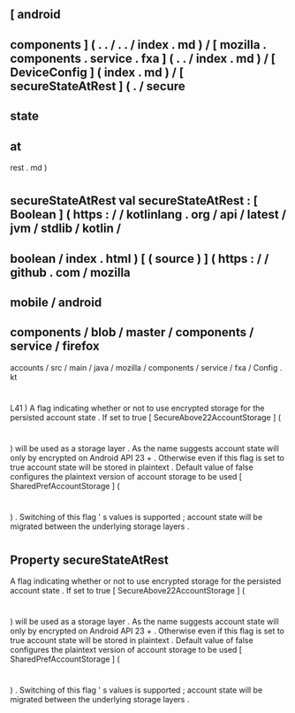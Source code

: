 [
android
-
components
]
(
.
.
/
.
.
/
index
.
md
)
/
[
mozilla
.
components
.
service
.
fxa
]
(
.
.
/
index
.
md
)
/
[
DeviceConfig
]
(
index
.
md
)
/
[
secureStateAtRest
]
(
.
/
secure
-
state
-
at
-
rest
.
md
)
#
secureStateAtRest
val
secureStateAtRest
:
[
Boolean
]
(
https
:
/
/
kotlinlang
.
org
/
api
/
latest
/
jvm
/
stdlib
/
kotlin
/
-
boolean
/
index
.
html
)
[
(
source
)
]
(
https
:
/
/
github
.
com
/
mozilla
-
mobile
/
android
-
components
/
blob
/
master
/
components
/
service
/
firefox
-
accounts
/
src
/
main
/
java
/
mozilla
/
components
/
service
/
fxa
/
Config
.
kt
#
L41
)
A
flag
indicating
whether
or
not
to
use
encrypted
storage
for
the
persisted
account
state
.
If
set
to
true
[
SecureAbove22AccountStorage
]
(
#
)
will
be
used
as
a
storage
layer
.
As
the
name
suggests
account
state
will
only
by
encrypted
on
Android
API
23
+
.
Otherwise
even
if
this
flag
is
set
to
true
account
state
will
be
stored
in
plaintext
.
Default
value
of
false
configures
the
plaintext
version
of
account
storage
to
be
used
[
SharedPrefAccountStorage
]
(
#
)
.
Switching
of
this
flag
'
s
values
is
supported
;
account
state
will
be
migrated
between
the
underlying
storage
layers
.
#
#
#
Property
secureStateAtRest
-
A
flag
indicating
whether
or
not
to
use
encrypted
storage
for
the
persisted
account
state
.
If
set
to
true
[
SecureAbove22AccountStorage
]
(
#
)
will
be
used
as
a
storage
layer
.
As
the
name
suggests
account
state
will
only
by
encrypted
on
Android
API
23
+
.
Otherwise
even
if
this
flag
is
set
to
true
account
state
will
be
stored
in
plaintext
.
Default
value
of
false
configures
the
plaintext
version
of
account
storage
to
be
used
[
SharedPrefAccountStorage
]
(
#
)
.
Switching
of
this
flag
'
s
values
is
supported
;
account
state
will
be
migrated
between
the
underlying
storage
layers
.
